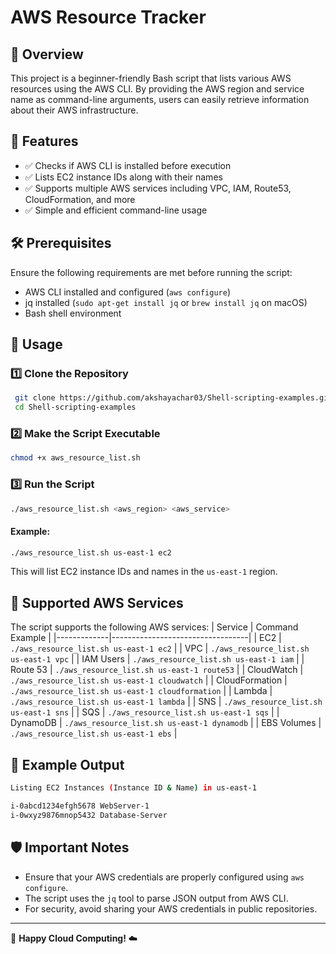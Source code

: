 # AWS Resource Tracker

## 📌 Overview
This project is a beginner-friendly Bash script that lists various AWS resources using the AWS CLI. By providing the AWS region and service name as command-line arguments, users can easily retrieve information about their AWS infrastructure.

## 🎯 Features
- ✅ Checks if AWS CLI is installed before execution
- ✅ Lists EC2 instance IDs along with their names
- ✅ Supports multiple AWS services including VPC, IAM, Route53, CloudFormation, and more
- ✅ Simple and efficient command-line usage

## 🛠️ Prerequisites
Ensure the following requirements are met before running the script:
- AWS CLI installed and configured (`aws configure`)
- jq installed (`sudo apt-get install jq` or `brew install jq` on macOS)
- Bash shell environment

## 🚀 Usage
### 1️⃣ Clone the Repository
```bash
 git clone https://github.com/akshayachar03/Shell-scripting-examples.git
 cd Shell-scripting-examples
```

### 2️⃣ Make the Script Executable
```bash
chmod +x aws_resource_list.sh
```

### 3️⃣ Run the Script
```bash
./aws_resource_list.sh <aws_region> <aws_service>
```
#### Example:
```bash
./aws_resource_list.sh us-east-1 ec2
```
This will list EC2 instance IDs and names in the `us-east-1` region.

## 🔧 Supported AWS Services
The script supports the following AWS services:
| Service      | Command Example                     |
|-------------|----------------------------------|
| EC2         | `./aws_resource_list.sh us-east-1 ec2` |
| VPC         | `./aws_resource_list.sh us-east-1 vpc` |
| IAM Users   | `./aws_resource_list.sh us-east-1 iam` |
| Route 53    | `./aws_resource_list.sh us-east-1 route53` |
| CloudWatch  | `./aws_resource_list.sh us-east-1 cloudwatch` |
| CloudFormation | `./aws_resource_list.sh us-east-1 cloudformation` |
| Lambda      | `./aws_resource_list.sh us-east-1 lambda` |
| SNS         | `./aws_resource_list.sh us-east-1 sns` |
| SQS         | `./aws_resource_list.sh us-east-1 sqs` |
| DynamoDB    | `./aws_resource_list.sh us-east-1 dynamodb` |
| EBS Volumes | `./aws_resource_list.sh us-east-1 ebs` |

## 📝 Example Output
```bash
Listing EC2 Instances (Instance ID & Name) in us-east-1

i-0abcd1234efgh5678 WebServer-1
i-0wxyz9876mnop5432 Database-Server
```

## 🛡️ Important Notes
- Ensure that your AWS credentials are properly configured using `aws configure`.
- The script uses the `jq` tool to parse JSON output from AWS CLI.
- For security, avoid sharing your AWS credentials in public repositories.


---

🚀 **Happy Cloud Computing!** ☁️

